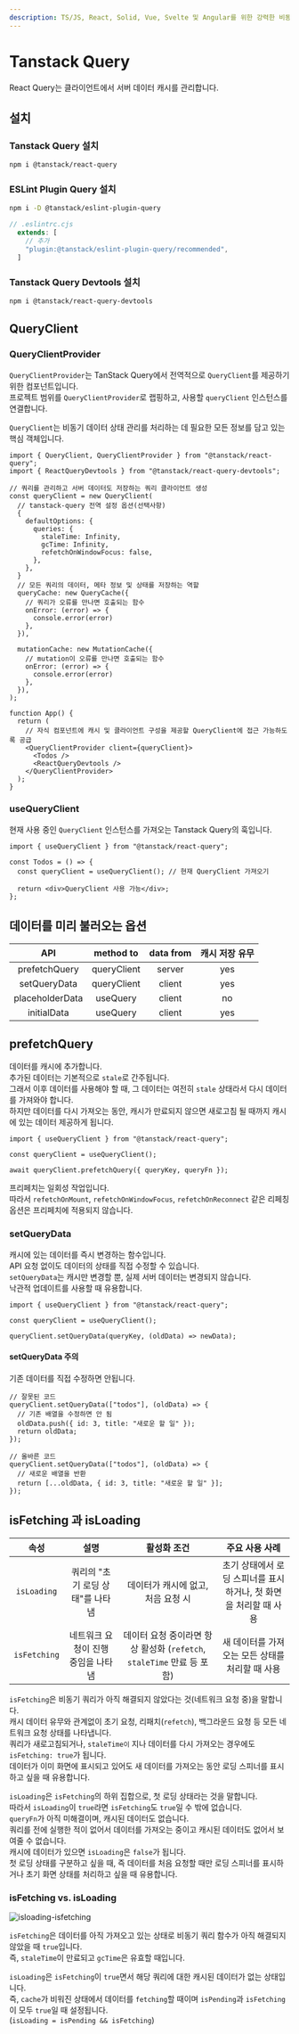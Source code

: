 ```yaml
---
description: TS/JS, React, Solid, Vue, Svelte 및 Angular를 위한 강력한 비동기 상태 관리를 위한 라이브러리인 Tanstack Query를 공부한 내용을 기록합니다.
---
```


# Tanstack Query

React Query는 클라이언트에서 서버 데이터 캐시를 관리합니다.

## 설치

### Tanstack Query 설치

```bash
npm i @tanstack/react-query
```

### ESLint Plugin Query 설치

```bash
npm i -D @tanstack/eslint-plugin-query
```

```cjs
// .eslintrc.cjs
  extends: [
    // 추가
    "plugin:@tanstack/eslint-plugin-query/recommended",
  ]
```

### Tanstack Query Devtools 설치

```bash
npm i @tanstack/react-query-devtools
```

## QueryClient

### QueryClientProvider

`QueryClientProvider`는 TanStack Query에서 전역적으로 `QueryClient`를 제공하기 위한 컴포넌트입니다.\
프로젝트 범위를 `QueryClientProvider`로 랩핑하고, 사용할 `queryClient` 인스턴스를 연결합니다.

`QueryClient`는 비동기 데이터 상태 관리를 처리하는 데 필요한 모든 정보를 담고 있는 핵심 객체입니다.

```tsx
import { QueryClient, QueryClientProvider } from "@tanstack/react-query";
import { ReactQueryDevtools } from "@tanstack/react-query-devtools";

// 쿼리를 관리하고 서버 데이터도 저장하는 쿼리 클라이언트 생성
const queryClient = new QueryClient(
  // tanstack-query 전역 설정 옵션(선택사항)
  {
    defaultOptions: {
      queries: {
        staleTime: Infinity,
        gcTime: Infinity,
        refetchOnWindowFocus: false,
      },
    },
  }
  // 모든 쿼리의 데이터, 메타 정보 및 상태를 저장하는 역할
  queryCache: new QueryCache({
    // 쿼리가 오류를 만나면 호출되는 함수
    onError: (error) => {
      console.error(error)
    },
  }),

  mutationCache: new MutationCache({
    // mutation이 오류를 만나면 호출되는 함수
    onError: (error) => {
      console.error(error)
    },
  }),
);

function App() {
  return (
    // 자식 컴포넌트에 캐시 및 클라이언트 구성을 제공할 QueryClient에 접근 가능하도록 공급
    <QueryClientProvider client={queryClient}>
      <Todos />
      <ReactQueryDevtools />
    </QueryClientProvider>
  );
}
```

### useQueryClient

현재 사용 중인 `QueryClient` 인스턴스를 가져오는 Tanstack Query의 훅입니다.

```tsx
import { useQueryClient } from "@tanstack/react-query";

const Todos = () => {
  const queryClient = useQueryClient(); // 현재 QueryClient 가져오기

  return <div>QueryClient 사용 가능</div>;
};
```

## 데이터를 미리 불러오는 옵션

|       API       |  method to  | data from | 캐시 저장 유무 |
| :-------------: | :---------: | :-------: | :------------: |
|  prefetchQuery  | queryClient |  server   |      yes       |
|  setQueryData   | queryClient |  client   |      yes       |
| placeholderData |  useQuery   |  client   |       no       |
|   initialData   |  useQuery   |  client   |      yes       |

## prefetchQuery

데이터를 캐시에 추가합니다.\
추가된 데이터는 기본적으로 `stale`로 간주됩니다.\
그래서 이후 데이터를 사용해야 할 때, 그 데이터는 여전히 `stale` 상태라서 다시 데이터를 가져와야 합니다.\
하지만 데이터를 다시 가져오는 동안, 캐시가 만료되지 않으면 새로고침 될 때까지 캐시에 있는 데이터 제공하게 됩니다.

```tsx
import { useQueryClient } from "@tanstack/react-query";

const queryClient = useQueryClient();

await queryClient.prefetchQuery({ queryKey, queryFn });
```

프리페치는 일회성 작업입니다.\
따라서 `refetchOnMount`, `refetchOnWindowFocus`, `refetchOnReconnect` 같은 리페칭 옵션은 프리페치에 적용되지 않습니다.

### setQueryData

캐시에 있는 데이터를 즉시 변경하는 함수입니다.\
API 요청 없이도 데이터의 상태를 직접 수정할 수 있습니다.\
`setQueryData`는 캐시만 변경할 뿐, 실제 서버 데이터는 변경되지 않습니다.\
낙관적 업데이트를 사용할 때 유용합니다.

```tsx
import { useQueryClient } from "@tanstack/react-query";

const queryClient = useQueryClient();

queryClient.setQueryData(queryKey, (oldData) => newData);
```

#### setQueryData 주의

기존 데이터를 직접 수정하면 안됩니다.

```tsx
// 잘못된 코드
queryClient.setQueryData(["todos"], (oldData) => {
  // 기존 배열을 수정하면 안 됨
  oldData.push({ id: 3, title: "새로운 할 일" });
  return oldData;
});
```

```tsx
// 올바른 코드
queryClient.setQueryData(["todos"], (oldData) => {
  // 새로운 배열을 반환
  return [...oldData, { id: 3, title: "새로운 할 일" }];
});
```

## isFetching 과 isLoading

|     속성     |                설명                |                              활성화 조건                               |                          주요 사용 사례                          |
| :----------: | :--------------------------------: | :--------------------------------------------------------------------: | :--------------------------------------------------------------: |
| `isLoading`  |  쿼리의 "초기 로딩 상태"를 나타냄  |                   데이터가 캐시에 없고, 처음 요청 시                   | 초기 상태에서 로딩 스피너를 표시하거나, 첫 화면을 처리할 때 사용 |
| `isFetching` | 네트워크 요청이 진행 중임을 나타냄 | 데이터 요청 중이라면 항상 활성화 (`refetch`, `staleTime` 만료 등 포함) |         새 데이터를 가져오는 모든 상태를 처리할 때 사용          |

`isFetching`은 비동기 쿼리가 아직 해결되지 않았다는 것(네트워크 요청 중)을 말합니다.\
캐시 데이터 유무와 관계없이 초기 요청, 리패치(`refetch`), 백그라운드 요청 등 모든 네트워크 요청 상태를 나타냅니다.\
쿼리가 새로고침되거나, `staleTime이` 지나 데이터를 다시 가져오는 경우에도 `isFetching: true`가 됩니다.\
데이터가 이미 화면에 표시되고 있어도 새 데이터를 가져오는 동안 로딩 스피너를 표시하고 싶을 때 유용합니다.

`isLoading`은 `isFetching`의 하위 집합으로, 첫 로딩 상태라는 것을 말합니다.\
따라서 `isLoading`이 `true`라면 `isFetching`도 `true`일 수 밖에 없습니다.\
`queryFn`가 아직 미해결이며, 캐시된 데이터도 없습니다.\
쿼리를 전에 실행한 적이 없어서 데이터를 가져오는 중이고 캐시된 데이터도 없어서 보여줄 수 없습니다.\
캐시에 데이터가 있으면 `isLoading`은 `false`가 됩니다.\
첫 로딩 상태를 구분하고 싶을 때, 즉 데이터를 처음 요청할 때만 로딩 스피너를 표시하거나 초기 화면 상태를 처리하고 싶을 때 유용합니다.

### isFetching vs. isLoading

![isloading-isfetching](./img/isloading-isfetching.png)

`isFetching`은 데이터를 아직 가져오고 있는 상태로 비동기 쿼리 함수가 아직 해결되지 않았을 때 `true`입니다.\
즉, `staleTime`이 만료되고 `gcTime`은 유효할 때입니다.

`isLoading`은 `isFetching`이 `true`면서 해당 쿼리에 대한 캐시된 데이터가 없는 상태입니다.\
즉, `cache`가 비워진 상태에서 데이터를 `fetching`할 때이며 `isPending`과 `isFetching`이 모두 `true`일 때 설정됩니다.\
(`isLoading = isPending && isFetching`)
